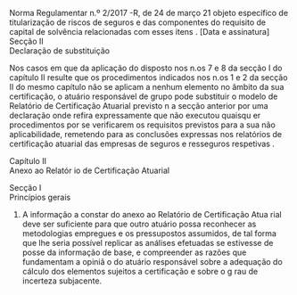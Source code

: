  
 
 
Norma Regulamentar  n.º 2/2017 -R, de 24 de março  21 
objeto específico de  titularização de riscos de seguros e das componentes do requisito  de capital 
de solvência relacionadas com esses itens . 
 [Data e assinatura]  
Secção II  
Declaração de substituição  
 
Nos casos em que da aplicação do disposto nos n.os 7 e 8 da secção I do capítulo II resulte que os 
procedimentos indicados nos n.os 1 e 2 da secção  II do mesmo  capítulo  não se aplicam a nenhum 
elemento no âmbito da sua certificação, o atuário responsável de grupo pode substituir o modelo 
de Relatório de Certificação Atuarial previsto n a secção anterior por uma declaração onde refira 
expressamente que não executou quaisqu er procedimentos por se verificarem os requisitos 
previstos  para a sua não aplicabilidade, remetendo para as conclusões expressas nos relatórios de 
certificação atuarial das empresas de seguros e resseguros respetivas .         
 
Capítulo II  
Anexo ao Relatór io de Certificação Atuarial   
 
Secção I  
Princípios gerais  
1. A informação a constar do anexo ao Relatório de Certificação Atua rial deve ser suficiente 
para que outro atuário possa reconhecer as metodologias empregues e os pressupostos 
assumidos, de tal forma que lhe seria possível replicar as análises efetuadas se estivesse de posse 
da informação de base, e compreender as razões que fundamentam a  opiniã o do atuário 
responsável sobre a adequação do cálculo dos elementos sujeitos a certificação e sobre o g rau de 
incerteza subjacente.  